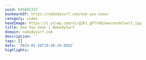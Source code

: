 ```yaml
---
uuid: 645601337
bookmarkOf: https://nobodysurf.com/see-you-soon/
category: video
headImage: https://i.ytimg.com/vi/g2k1_gP7rUQ/maxresdefault.jpg
title: See You Soon | NobodySurf
domain: nobodysurf.com
description: ''
tags: []
date: '2023-01-26T19:48:29.056Z'
highlights:
---
```



